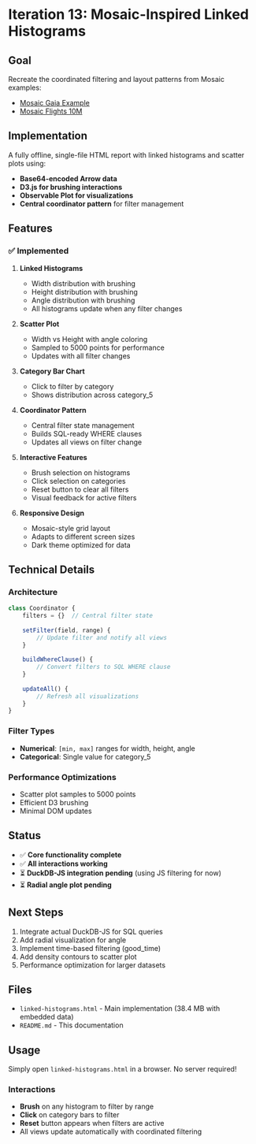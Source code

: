# Iteration 13: Mosaic-Inspired Linked Histograms

## Goal
Recreate the coordinated filtering and layout patterns from Mosaic examples:
- [Mosaic Gaia Example](https://idl.uw.edu/mosaic/examples/gaia.html)
- [Mosaic Flights 10M](https://observablehq.com/@uwdata/mosaic-cross-filter-flights-10m)

## Implementation
A fully offline, single-file HTML report with linked histograms and scatter plots using:
- **Base64-encoded Arrow data**
- **D3.js for brushing interactions**
- **Observable Plot for visualizations**
- **Central coordinator pattern** for filter management

## Features

### ✅ Implemented
1. **Linked Histograms**
   - Width distribution with brushing
   - Height distribution with brushing
   - Angle distribution with brushing
   - All histograms update when any filter changes

2. **Scatter Plot**
   - Width vs Height with angle coloring
   - Sampled to 5000 points for performance
   - Updates with all filter changes

3. **Category Bar Chart**
   - Click to filter by category
   - Shows distribution across category_5

4. **Coordinator Pattern**
   - Central filter state management
   - Builds SQL-ready WHERE clauses
   - Updates all views on filter change

5. **Interactive Features**
   - Brush selection on histograms
   - Click selection on categories
   - Reset button to clear all filters
   - Visual feedback for active filters

6. **Responsive Design**
   - Mosaic-style grid layout
   - Adapts to different screen sizes
   - Dark theme optimized for data

## Technical Details

### Architecture
```javascript
class Coordinator {
    filters = {}  // Central filter state
    
    setFilter(field, range) {
        // Update filter and notify all views
    }
    
    buildWhereClause() {
        // Convert filters to SQL WHERE clause
    }
    
    updateAll() {
        // Refresh all visualizations
    }
}
```

### Filter Types
- **Numerical**: `[min, max]` ranges for width, height, angle
- **Categorical**: Single value for category_5

### Performance Optimizations
- Scatter plot samples to 5000 points
- Efficient D3 brushing
- Minimal DOM updates

## Status
- ✅ **Core functionality complete**
- ✅ **All interactions working**
- ⏳ **DuckDB-JS integration pending** (using JS filtering for now)
- ⏳ **Radial angle plot pending**

## Next Steps
1. Integrate actual DuckDB-JS for SQL queries
2. Add radial visualization for angle
3. Implement time-based filtering (good_time)
4. Add density contours to scatter plot
5. Performance optimization for larger datasets

## Files
- `linked-histograms.html` - Main implementation (38.4 MB with embedded data)
- `README.md` - This documentation

## Usage
Simply open `linked-histograms.html` in a browser. No server required!

### Interactions
- **Brush** on any histogram to filter by range
- **Click** on category bars to filter
- **Reset** button appears when filters are active
- All views update automatically with coordinated filtering